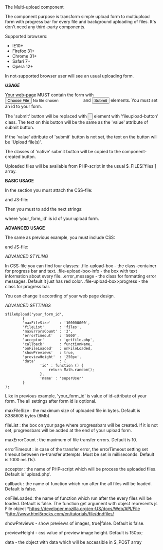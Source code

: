 The Multi-upload component

The component purpose is transform simple upload form to multiupload form with progress bar for every file and background uploading of files.
It's don't need any third-party components.

Supported browsers:
 * IE10+
 * Firefox 31+
 * Chrome 31+
 * Safari 7+
 * Opera 12+

In not-supported browser user will see an usual uploading form.

***USAGE***

Your web-page MUST contain the form with <input type='file'> and <input type='submit'> elements. You must set an id to your form.


The 'submit' button will be replaced with <input type='button'> element with 'fileupload-button' class. The text on this button will be the same as the 'value' attribute of submit button. 


If the 'value' attribute of 'submit' button is not set, the text on the button will be 'Upload file(s)'.


The classes of 'native' submit button will be copied to the component-created button.


Uploaded files will be available from PHP-script in the usual $_FILES['files'] array.


**BASIC USAGE**

In the <head> section you must attach the CSS-file:
<link rel='stylesheet' href='fileupload.css'>


and JS-file:
<script src='fileupload.js'></script>


Then you must to add the next strings:


<script>
	$fileUpload('your_form_id');
</script>


where 'your_form_id' is id of your upload form.


**ADVANCED USAGE**


The same as previous example, you must include CSS:
<link rel='stylesheet' href='fileupload.css'>


and JS-file:
<script src='fileupload.js'></script>

*ADVANCED STYLING*


In CSS-file you can find four classes:
.file-upload-box - the class-container for progress bar and text.
.file-upload-box-info - the box with text information about every file.
.error_message - the class for formatting error messages. Default it just has red color.
.file-upload-box>progress - the class for progress bar.


You can change it according of your web page design.


*ADVANCED SETTINGS*

```
$fileUpload('your_form_id', 
		{
		'maxFileSize'    : '100000000',
		'fileList'       : 'files',
		'maxErrorsCount' : '3',
		'errorTimeout'   : '5000',
		'acceptor'       : 'getfile.php',
		'callback'       : functionName,
		'onFileLoaded'   : onFileLoaded,
		'showPreviews'   : true,
		'previewHeight'  : '250px',
		'data'           : {
				'id' : function () {
					return Math.random();
				},
				'name' : 'superUser'
		}
);
```


Like in previous example, 'your_form_id' is value of id-attribute of your form.
The all settings after form id is optional.


maxFileSize : the maximum size of uploaded file in bytes. Default is 8388608 bytes (8Mb).


fileList : the box on your page where progressbars will be created. If it is not set, progressbars will be added at the end of your upload form.


maxErrorCount : the maximum of file transfer errors. Default is 10.


errorTimeout : in case of the transfer error, the errorTimeout setting set timeout between re-transfer attempts. Must be set in milliseconds. Default is 1000 ms (1s).


acceptor : the name of PHP-script which will be process the uploaded files. Default is 'upload.php'.


callback : the name of function which run after the all files will be loaded. Default is false.


onFileLoaded: the name of function which run after the every files will be loaded. Default is false.
The function get argument with object represents js File object
*https://developer.mozilla.org/en-US/docs/Web/API/File
*http://www.html5rocks.com/en/tutorials/file/dndfiles/


showPreviews - show previews of images, true|false. Default is false.


previewHeight - css value of preview image height. Default is 150px;


data - the object with data which will be accessible in $_POST array


